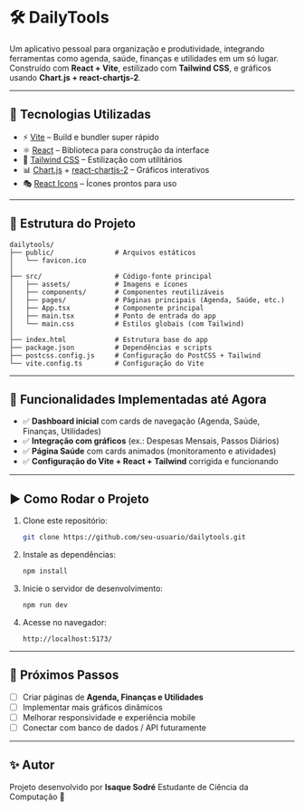 # 🛠️ DailyTools

Um aplicativo pessoal para organização e produtividade, integrando ferramentas como agenda, saúde, finanças e utilidades em um só lugar.  
Construído com **React + Vite**, estilizado com **Tailwind CSS**, e gráficos usando **Chart.js + react-chartjs-2**.

---

## 🚀 Tecnologias Utilizadas

- ⚡ [Vite](https://vitejs.dev/) – Build e bundler super rápido  
- ⚛️ [React](https://react.dev/) – Biblioteca para construção da interface  
- 🎨 [Tailwind CSS](https://tailwindcss.com/) – Estilização com utilitários  
- 📊 [Chart.js](https://www.chartjs.org/) + [react-chartjs-2](https://react-chartjs-2.js.org/) – Gráficos interativos  
- 🎭 [React Icons](https://react-icons.github.io/react-icons/) – Ícones prontos para uso  

---

## 📂 Estrutura do Projeto

```
dailytools/
├── public/               # Arquivos estáticos
│   └── favicon.ico       
│
├── src/                  # Código-fonte principal
│   ├── assets/           # Imagens e ícones
│   ├── components/       # Componentes reutilizáveis
│   ├── pages/            # Páginas principais (Agenda, Saúde, etc.)
│   ├── App.tsx           # Componente principal
│   ├── main.tsx          # Ponto de entrada do app
│   └── main.css          # Estilos globais (com Tailwind)
│
├── index.html            # Estrutura base do app
├── package.json          # Dependências e scripts
├── postcss.config.js     # Configuração do PostCSS + Tailwind
└── vite.config.ts        # Configuração do Vite
```

---

## 📌 Funcionalidades Implementadas até Agora

- ✅ **Dashboard inicial** com cards de navegação (Agenda, Saúde, Finanças, Utilidades)  
- ✅ **Integração com gráficos** (ex.: Despesas Mensais, Passos Diários)  
- ✅ **Página Saúde** com cards animados (monitoramento e atividades)  
- ✅ **Configuração do Vite + React + Tailwind** corrigida e funcionando  

---

## ▶️ Como Rodar o Projeto

1. Clone este repositório:  
   ```bash
   git clone https://github.com/seu-usuario/dailytools.git
   ```

2. Instale as dependências:  
   ```bash
   npm install
   ```

3. Inicie o servidor de desenvolvimento:  
   ```bash
   npm run dev
   ```

4. Acesse no navegador:  
   ```
   http://localhost:5173/
   ```

---

## 📌 Próximos Passos

- [ ] Criar páginas de **Agenda, Finanças e Utilidades**  
- [ ] Implementar mais gráficos dinâmicos  
- [ ] Melhorar responsividade e experiência mobile  
- [ ] Conectar com banco de dados / API futuramente  

---

## ✨ Autor

Projeto desenvolvido por **Isaque Sodré** Estudante de Ciência da Computação 🚀
